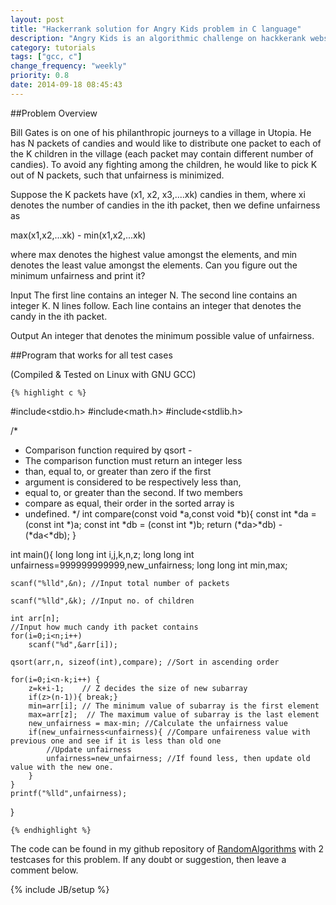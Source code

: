 ```yaml
---
layout: post
title: "Hackerrank solution for Angry Kids problem in C language"
description: "Angry Kids is an algorithmic challenge on hackkerank website. This is the solution I have made for it in C Language. It does not matter what language you use."
category: tutorials
tags: ["gcc, c"]
change_frequency: "weekly"
priority: 0.8
date: 2014-09-18 08:45:43
---
```


##Problem Overview

Bill Gates is on one of his philanthropic journeys to a village in Utopia. He has N packets of candies and would like to distribute one packet to each of the K children in the village (each packet may contain different number of candies). To avoid any fighting among the children, he would like to pick K out of N packets, such that unfairness is minimized.

Suppose the K packets have (x1, x2, x3,....xk) candies in them, where xi denotes the number of candies in the ith packet, then we define unfairness as

max(x1,x2,...xk) - min(x1,x2,...xk)

where max denotes the highest value amongst the elements, and min denotes the least value amongst the elements. Can you figure out the minimum unfairness and print it?

Input
The first line contains an integer N.
The second line contains an integer K. N lines follow. Each line contains an integer that denotes the candy in the ith packet.

Output
An integer that denotes the minimum possible value of unfairness.


##Program that works for all test cases

(Compiled & Tested on Linux with GNU GCC)

	{% highlight c %}
#include<stdio.h>
#include<math.h>
#include<stdlib.h>

/*
 * Comparison function required by qsort - 
 * The comparison function must return an integer less 
 * than, equal to, or greater than zero if the first   
 * argument is considered to be respectively less than,   
 * equal to, or greater than the second. If two members 
 * compare as equal, their order in the sorted array is
 * undefined.
 */
int compare(const void *a,const void *b){
	const int *da = (const int *)a;
	const int *db = (const int *)b;
	return (*da>*db) - (*da<*db);
}

int main(){
	long long int i,j,k,n,z;
	long long int unfairness=999999999999,new_unfairness;
	long long int min,max;
	
	scanf("%lld",&n); //Input total number of packets

	scanf("%lld",&k); //Input no. of children

	int arr[n]; 
	//Input how much candy ith packet contains
	for(i=0;i<n;i++)
		scanf("%d",&arr[i]);

	qsort(arr,n, sizeof(int),compare); //Sort in ascending order

	for(i=0;i<n-k;i++) {
		z=k+i-1;	// Z decides the size of new subarray
		if(z>(n-1)){ break;}
		min=arr[i];	// The minimum value of subarray is the first element
		max=arr[z];  // The maximum value of subarray is the last element
		new_unfairness = max-min; //Calculate the unfairness value
		if(new_unfairness<unfairness){ //Compare unfaireness value with previous one and see if it is less than old one
			//Update unfairness
			unfairness=new_unfairness; //If found less, then update old value with the new one.
		}
	}
	printf("%lld",unfairness);
}

	{% endhighlight %}


The code can be found in my github repository of [RandomAlgorithms](https://github.com/bhavyanshu/RandomAlgorithms) with 2 testcases for this problem. If any doubt or suggestion, then leave a comment below.

{% include JB/setup %}
